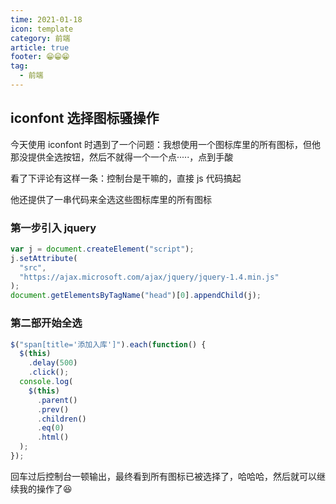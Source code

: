 ```yaml
---
time: 2021-01-18
icon: template
category: 前端
article: true
footer: 😁😁😁
tag:
  - 前端
---
```


## iconfont 选择图标骚操作

今天使用 iconfont 时遇到了一个问题：我想使用一个图标库里的所有图标，但他那没提供全选按钮，然后不就得一个一个点·····，点到手酸

看了下评论有这样一条：控制台是干嘛的，直接 js 代码搞起

他还提供了一串代码来全选这些图标库里的所有图标

### 第一步引入 jquery

```js
var j = document.createElement("script");
j.setAttribute(
  "src",
  "https://ajax.microsoft.com/ajax/jquery/jquery-1.4.min.js"
);
document.getElementsByTagName("head")[0].appendChild(j);
```

### 第二部开始全选

```js
$("span[title='添加入库']").each(function() {
  $(this)
    .delay(500)
    .click();
  console.log(
    $(this)
      .parent()
      .prev()
      .children()
      .eq(0)
      .html()
  );
});
```

回车过后控制台一顿输出，最终看到所有图标已被选择了，哈哈哈，然后就可以继续我的操作了😆
